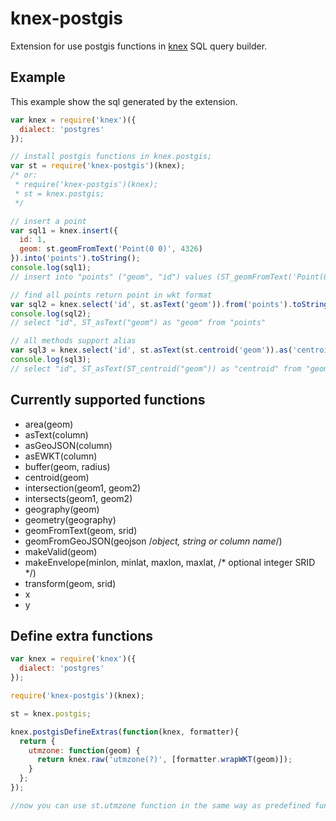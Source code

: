 # knex-postgis

Extension for use postgis functions in [knex](http://knexjs.org) SQL query builder.



## Example
This example show the sql generated by the extension.


```js
var knex = require('knex')({
  dialect: 'postgres'
});

// install postgis functions in knex.postgis;
var st = require('knex-postgis')(knex);
/* or:
 * require('knex-postgis')(knex);
 * st = knex.postgis;
 */

// insert a point
var sql1 = knex.insert({
  id: 1,
  geom: st.geomFromText('Point(0 0)', 4326)
}).into('points').toString();
console.log(sql1);
// insert into "points" ("geom", "id") values (ST_geomFromText('Point(0 0)'), '1')

// find all points return point in wkt format
var sql2 = knex.select('id', st.asText('geom')).from('points').toString();
console.log(sql2);
// select "id", ST_asText("geom") as "geom" from "points"

// all methods support alias
var sql3 = knex.select('id', st.asText(st.centroid('geom')).as('centroid')).from('geometries').toString();
console.log(sql3);
// select "id", ST_asText(ST_centroid("geom")) as "centroid" from "geometries"

```

## Currently supported functions

- area(geom)
- asText(column)
- asGeoJSON(column)
- asEWKT(column)
- buffer(geom, radius)
- centroid(geom)
- intersection(geom1, geom2)
- intersects(geom1, geom2)
- geography(geom)
- geometry(geography)
- geomFromText(geom, srid)
- geomFromGeoJSON(geojson /*object, string or column name*/)
- makeValid(geom)
- makeEnvelope(minlon, minlat, maxlon, maxlat, /* optional integer SRID */)
- transform(geom, srid)
- x
- y

## Define extra functions

```js
var knex = require('knex')({
  dialect: 'postgres'
});

require('knex-postgis')(knex);

st = knex.postgis;

knex.postgisDefineExtras(function(knex, formatter){
  return {
    utmzone: function(geom) {
      return knex.raw('utmzone(?)', [formatter.wrapWKT(geom)]);
    }
  };
});

//now you can use st.utmzone function in the same way as predefined functions
```
